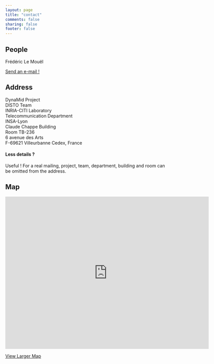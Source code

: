 ```yaml
---
layout: page
title: "contact"
comments: false
sharing: false
footer: false
---
```


## People

Frédéric Le Mouël

<a class="btn btn-info" href="mailto:frederic.le-mouel@insa-lyon.fr"><i class="icon-envelope icon-white"></i> Send an e-mail !</a>

## Address

DynaMid Project  
DISTO Team  
INRIA-CITI Laboratory <a href="http://www.citi.insa-lyon.fr"><i class="icon-globe"></i></a>    
Telecommunication Department <a href="http://telecom.insa-lyon.fr"><i class="icon-globe"></i></a>  
INSA-Lyon <a href="http://www.insa-lyon.fr"><i class="icon-globe"></i></a>  
Claude Chappe Building  
Room TB-236  
6 avenue des Arts  
F-69621 Villeurbanne Cedex, France  

<div class="alert alert-info">
  <h4 class="alert-heading">Less details ?</h4>
  <span class="label label-info">Useful !</span>
  For a real mailing, project, team, department, building and room can be omitted from the address.
</div>

## Map

<iframe width="640" height="480" frameborder="0" scrolling="no" marginheight="0" marginwidth="0" src="https://maps.google.com/maps?ie=UTF8&amp;cid=2378486273273649884&amp;q=INSA+Lyon+-+D%C3%A9partement+T%C3%A9l%C3%A9communications+Services+et+Usages&amp;gl=US&amp;hl=en&amp;hq=INSA+Lyon+-+D%C3%A9partement+T%C3%A9l%C3%A9communications+Services+et+Usages&amp;hnear=&amp;t=m&amp;ll=45.791108,4.873209&amp;spn=0.028727,0.054932&amp;z=14&amp;iwloc=A&amp;output=embed"></iframe>  

<a class="btn btn-info" href="https://maps.google.com/maps?ie=UTF8&amp;cid=2378486273273649884&amp;q=INSA+Lyon+-+D%C3%A9partement+T%C3%A9l%C3%A9communications+Services+et+Usages&amp;gl=US&amp;hl=en&amp;hq=INSA+Lyon+-+D%C3%A9partement+T%C3%A9l%C3%A9communications+Services+et+Usages&amp;hnear=&amp;t=m&amp;ll=45.791108,4.873209&amp;spn=0.028727,0.054932&amp;z=14&amp;iwloc=A&amp;source=embed"><i class="icon-zoom-in icon-white"></i> View Larger Map</a>

